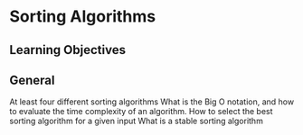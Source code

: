 # Sorting Algorithms
## Learning Objectives

## General
At least four different sorting algorithms
What is the Big O notation, and how to evaluate the time complexity of an
algorithm.
How to select the best sorting algorithm for a given input
What is a stable sorting algorithm
